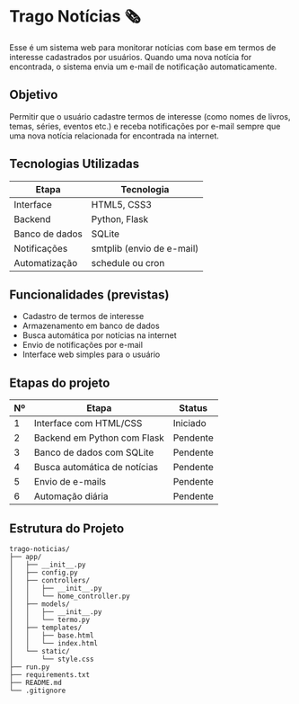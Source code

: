 # Trago Notícias 🗞️
Esse é um sistema web para monitorar notícias com base em termos de interesse cadastrados por usuários. Quando uma nova notícia for encontrada, o sistema envia um e-mail de notificação automaticamente.

## Objetivo

Permitir que o usuário cadastre termos de interesse (como nomes de livros, temas, séries, eventos etc.) e receba notificações por e-mail sempre que uma nova notícia relacionada for encontrada na internet.

## Tecnologias Utilizadas

| Etapa | Tecnologia |
|-------|------------|
| Interface | HTML5, CSS3 |
| Backend | Python, Flask |
| Banco de dados | SQLite |
| Notificações | smtplib (envio de e-mail) |
| Automatização | schedule ou cron |

## Funcionalidades (previstas)

- Cadastro de termos de interesse
- Armazenamento em banco de dados
- Busca automática por notícias na internet
- Envio de notificações por e-mail
- Interface web simples para o usuário

## Etapas do projeto

| Nº  | Etapa                          | Status     |
|------|-------------------------------|------------|
| 1    | Interface com HTML/CSS         | Iniciado   |
| 2    | Backend em Python com Flask    | Pendente   |
| 3    | Banco de dados com SQLite      | Pendente   |
| 4    | Busca automática de notícias   | Pendente   |
| 5    | Envio de e-mails              | Pendente   |
| 6    | Automação diária              | Pendente   |

## Estrutura do Projeto

```plaintext
trago-noticias/
├── app/
│   ├── __init__.py
│   ├── config.py
│   ├── controllers/
│   │   ├── __init__.py
│   │   └── home_controller.py
│   ├── models/
│   │   ├── __init__.py
│   │   └── termo.py
│   ├── templates/
│   │   ├── base.html
│   │   └── index.html
│   └── static/
│       └── style.css
├── run.py
├── requirements.txt
├── README.md
└── .gitignore
